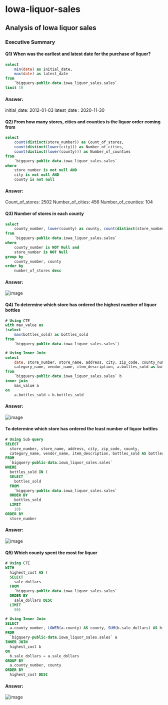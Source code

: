 # Iowa-liquor-sales
## Analysis of Iowa liquor sales

### Executive Summary

#### Q1) When was the earliest and latest date for the purchase of liquor?
```sql
select 
    min(date) as initial_date, 
    max(date) as latest_date 
from 
    `bigquery-public-data.iowa_liquor_sales.sales` 
limit 10
```
#### Answer:
initial_date: 2012-01-03
latest_date	: 2020-11-30	


#### Q2) From how many stores, cities and counties is the liquor order coming from 
```sql
select 
    count(distinct(store_number)) as Count_of_stores,
    count(distinct(lower(city))) as Number_of_cities,
    count(distinct(lower(county))) as Number_of_counties
from 
    `bigquery-public-data.iowa_liquor_sales.sales`
where 
    store_number is not null AND
    city is not null AND 
    county is not null
```
#### Answer:
Count_of_stores: 2502
Number_of_cities: 456
Number_of_counties: 104


#### Q3) Number of stores in each county
```sql
select 
    county_number, lower(county) as county, count(distinct(store_number)) as number_of_stores 
from 
    `bigquery-public-data.iowa_liquor_sales.sales` 
where 
    county_number is NOT Null and
    store_number is NOT Null
group by 
    county_number, county 
order by 
    number_of_stores desc
```

#### Answer:
![image](https://user-images.githubusercontent.com/87647771/130948547-ed47267f-b885-40de-8515-d83b1185bf93.png)


#### Q4) To determine which store has ordered the highest number of liquor bottles 
```sql
# Using CTE
with max_value as 
(select
    max(bottles_sold) as bottles_sold
from 
    `bigquery-public-data.iowa_liquor_sales.sales`)

# Using Inner Join
select 
    date, store_number, store_name, address, city, zip_code, county_number, county, 
    category_name, vendor_name, item_description, a.bottles_sold as bottles_ordered
from 
    `bigquery-public-data.iowa_liquor_sales.sales` b 
inner join 
    max_value a 
on 
    a.bottles_sold = b.bottles_sold 
```

#### Answer:
![image](https://user-images.githubusercontent.com/87647771/130853552-64297824-9fcf-4251-b241-0d975a8c48e5.png)


#### To determine which store has ordered the least number of liquor bottles 
```sql
# Using Sub-query
SELECT
  store_number, store_name, address, city, zip_code, county,
  category_name, vendor_name, item_description, bottles_sold AS bottles_ordered
FROM
  `bigquery-public-data.iowa_liquor_sales.sales`
WHERE
  bottles_sold IN (
  SELECT
    bottles_sold
  FROM
    `bigquery-public-data.iowa_liquor_sales.sales`
  ORDER BY
    bottles_sold
  LIMIT
    10)
ORDER BY
  store_number
```

#### Answer:
![image](https://user-images.githubusercontent.com/87647771/130854653-d7f56f07-564c-487d-9c5f-eab5d611ee2a.png)


#### Q5) Which county spent the most for liquor
```sql
# Using CTE
WITH
  highest_cost AS (
  SELECT
    sale_dollars
  FROM
    `bigquery-public-data.iowa_liquor_sales.sales`
  ORDER BY
    sale_dollars DESC
  LIMIT
    50) 

# Using Inner Join
SELECT
  a.county_number, LOWER(a.county) AS county, SUM(b.sale_dollars) AS highest_cost
FROM
  `bigquery-public-data.iowa_liquor_sales.sales` a
INNER JOIN
  highest_cost b
ON
  b.sale_dollars = a.sale_dollars
GROUP BY
  a.county_number, county
ORDER BY
  highest_cost DESC
```

#### Answer:
![image](https://user-images.githubusercontent.com/87647771/130987251-40784cea-eaf5-45b3-b402-b16189a4b81c.png)
